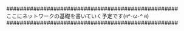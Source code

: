 ###################################################<br />
ここにネットワークの基礎を書いていく予定です(ฅ^･ω･^ ฅ)<br />
###################################################<br />
